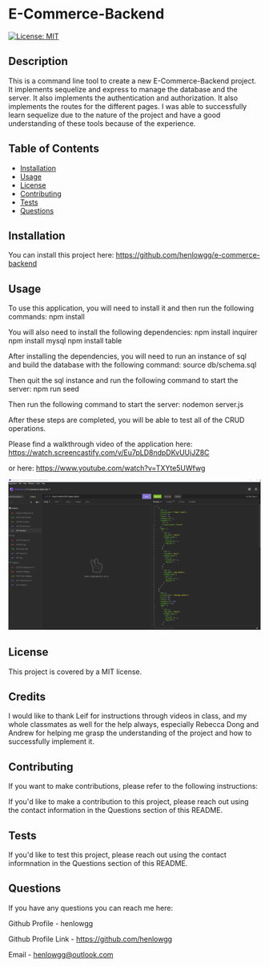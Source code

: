 # E-Commerce-Backend
[![License: MIT](https://img.shields.io/badge/License-MIT-yellow.svg)](https://opensource.org/licenses/MIT)

## Description
This is a command line tool to create a new E-Commerce-Backend project. It implements sequelize and express to manage the database and the server. It also implements the authentication and authorization. It also implements the routes for the different pages. I was able to successfully learn sequelize due to the nature of the project and have a good understanding of these tools because of the experience.

## Table of Contents 
- [Installation](#installation)
- [Usage](#usage)
- [License](#license)
- [Contributing](#contributing)
- [Tests](#tests)
- [Questions](#questions)

## Installation
You can install this project here: https://github.com/henlowgg/e-commerce-backend


## Usage
To use this application, you will need to install it and then run the following commands:
npm install

You will also need to install the following dependencies:
npm install inquirer
npm install mysql
npm install table

After installing the dependencies, you will need to run an instance of sql and build the database with the following command:
source db/schema.sql

Then quit the sql instance and run the following command to start the server:
npm run seed

Then run the following command to start the server:
nodemon server.js

After these steps are completed, you will be able to test all of the CRUD operations.


Please find a walkthrough video of the application here: 
https://watch.screencastify.com/v/Eu7pLD8ndpDKvUUjJZ8C

or here:
https://www.youtube.com/watch?v=TXYte5UWfwg


![screenshot](Assets/images/insomnia.png)

## License
This project is covered by a MIT license.

## Credits
I would like to thank Leif for instructions through videos in class, and my whole classmates as well for the help always, especially Rebecca Dong and Andrew for helping me grasp the understanding of the project and how to successfully implement it.

## Contributing
If you want to make contributions, please refer to the following instructions:

If you'd like to make a contribution to this project, please reach out using the contact information in the Questions section of this README.

## Tests
If you'd like to test this project, please reach out using the contact informnation in the Questions section of this README. 

## Questions
If you have any questions you can reach me here:

Github Profile - henlowgg

Github Profile Link - https://github.com/henlowgg

Email - henlowgg@outlook.com
